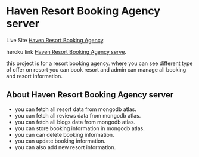 # Haven Resort Booking Agency server

Live Site [Haven Resort Booking Agency](https://epic-resort-booking-agency.web.app/).

heroku link [Haven Resort Booking Agency serve](https://shielded-bastion-47032.herokuapp.com/).

this project is for a resort booking agency. where you can see different type of offer on resort you can book resort and admin can manage all booking and resort information.

## About Haven Resort Booking Agency server

- you can fetch all resort data from mongodb atlas.
- you can fetch all reviews data from mongodb atlas.
- you can fetch all blogs data from mongodb atlas.
- you can store booking information in mongodb atlas.
- you can can delete booking information.
- you can update booking information.
- you can also add new resort information.
